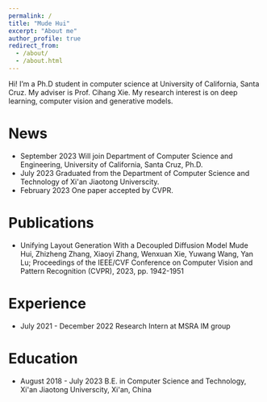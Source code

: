 ```yaml
---
permalink: /
title: "Mude Hui"
excerpt: "About me"
author_profile: true
redirect_from: 
  - /about/
  - /about.html
---
```


Hi! I’m a Ph.D student in computer science at University of California, Santa Cruz. My adviser is Prof. Cihang Xie. My research interest is on deep learning, computer vision and generative models.

News
======

+ September 2023 Will join Department of Computer Science and Engineering, University of California, Santa Cruz, Ph.D.
+ July 2023 Graduated from the Department of Computer Science and Technology of Xi'an Jiaotong Universcity.
+ February 2023 One paper accepted by CVPR.

Publications 
======
+ Unifying Layout Generation With a Decoupled Diffusion Model
Mude Hui, Zhizheng Zhang, Xiaoyi Zhang, Wenxuan Xie, Yuwang Wang, Yan Lu; Proceedings of the IEEE/CVF Conference on Computer Vision and Pattern Recognition (CVPR), 2023, pp. 1942-1951

Experience
======
+ July 2021 - December 2022 Research Intern at MSRA IM group

Education
======
+ August 2018 - July 2023 B.E. in Computer Science and Technology, Xi'an Jiaotong Universcity, Xi'an, China